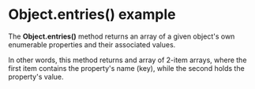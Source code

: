 # Object.entries() example

The **Object.entries()** method returns an array of a given object's own enumerable properties and their associated values. 

In other words, this method returns and array of 2-item arrays, where the first item contains the property's name (key), while the second holds the property's value.